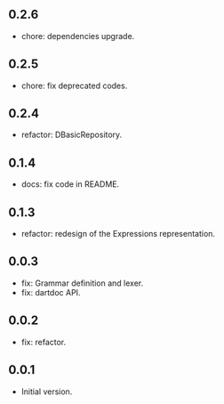## 0.2.6

- chore: dependencies upgrade.

## 0.2.5

- chore: fix deprecated codes.

## 0.2.4

- refactor: DBasicRepository.

## 0.1.4

- docs: fix code in README.

## 0.1.3

- refactor: redesign of the Expressions representation.

## 0.0.3

- fix: Grammar definition and lexer.
- fix: dartdoc API.

## 0.0.2

- fix: refactor.

## 0.0.1

- Initial version.